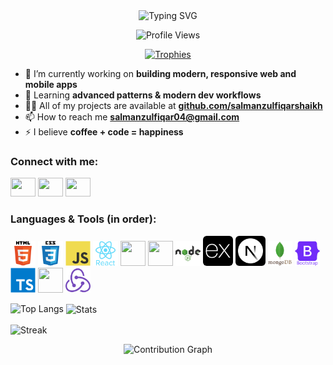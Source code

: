 <!-- Typing Animation -->
<div align="center">
  <img src="https://readme-typing-svg.demolab.com?font=Fira+Code&weight=600&size=28&pause=900&center=true&vCenter=true&width=750&lines=Hi+%F0%9F%91%8B%2C+I'm+Salman+Zulfiqar;Full-Stack+Web+%26+App+Developer+in+the+making;CS+Undergrad+%40+UBIT%2C+University+of+Karachi" alt="Typing SVG" />
</div>

<!-- Profile Views -->
<p align="center">
  <img src="https://komarev.com/ghpvc/?username=salmanzulfiqarshaikh&label=Profile%20views&color=0e75b6&style=flat" alt="Profile Views" />
</p>

<!-- Trophies -->
<p align="center">
  <a href="https://github.com/ryo-ma/github-profile-trophy">
    <img src="https://github-profile-trophy.vercel.app/?username=salmanzulfiqarshaikh&theme=algolia&no-frame=true&no-bg=true&margin-w=15" alt="Trophies" />
  </a>
</p>

- 🔭 I’m currently working on **building modern, responsive web and mobile apps**  
- 🌱 Learning **advanced patterns & modern dev workflows**  
- 👨‍💻 All of my projects are available at **[github.com/salmanzulfiqarshaikh](https://github.com/salmanzulfiqarshaikh)**  
- 📫 How to reach me **salmanzulfiqar04@gmail.com**  
- ⚡ I believe **coffee + code = happiness**  

<!-- Social Links -->
<h3 align="left">Connect with me:</h3>
<p align="left">
  <a href="https://x.com/salmanzulf86556" target="_blank" rel="noreferrer"><img src="https://raw.githubusercontent.com/rahuldkjain/github-profile-readme-generator/master/src/images/icons/Social/twitter.svg" height="30" width="40" /></a>
  <a href="https://pk.linkedin.com/in/salmanzulfiqarshaikh" target="_blank" rel="noreferrer"><img src="https://raw.githubusercontent.com/rahuldkjain/github-profile-readme-generator/master/src/images/icons/Social/linked-in-alt.svg" height="30" width="40" /></a>
  <a href="https://www.instagram.com/salmanzulfiqar_" target="_blank" rel="noreferrer"><img src="https://raw.githubusercontent.com/rahuldkjain/github-profile-readme-generator/master/src/images/icons/Social/instagram.svg" height="30" width="40" /></a>
</p>

<!-- Languages & Tools -->
<h3 align="left">Languages & Tools (in order):</h3>
<p align="left">
  <a href="https://developer.mozilla.org/docs/Web/HTML"><img src="https://raw.githubusercontent.com/devicons/devicon/master/icons/html5/html5-original-wordmark.svg" width="40" height="40"/></a>
  <a href="https://developer.mozilla.org/docs/Web/CSS"><img src="https://raw.githubusercontent.com/devicons/devicon/master/icons/css3/css3-original-wordmark.svg" width="40" height="40"/></a>
  <a href="https://developer.mozilla.org/docs/Web/JavaScript"><img src="https://raw.githubusercontent.com/devicons/devicon/master/icons/javascript/javascript-original.svg" width="40" height="40"/></a>
  <a href="https://react.dev"><img src="https://raw.githubusercontent.com/devicons/devicon/master/icons/react/react-original-wordmark.svg" width="40" height="40"/></a>
  <a href="https://tailwindcss.com/"><img src="https://www.vectorlogo.zone/logos/tailwindcss/tailwindcss-icon.svg" width="40" height="40"/></a>
  <a href="https://git-scm.com"><img src="https://www.vectorlogo.zone/logos/git-scm/git-scm-icon.svg" width="40" height="40"/></a>
  <a href="https://nodejs.org"><img src="https://raw.githubusercontent.com/devicons/devicon/master/icons/nodejs/nodejs-original-wordmark.svg" width="40" height="40"/></a>
  <a href="https://expressjs.com"><img src="https://raw.githubusercontent.com/devicons/devicon/master/icons/express/express-original.svg" width="40" height="40" style="filter: invert(1); background:#ffffff; border-radius:6px; padding:4px;" /></a>
  <a href="https://nextjs.org"><img src="https://raw.githubusercontent.com/devicons/devicon/master/icons/nextjs/nextjs-original.svg" width="40" height="40" style="filter: invert(1); background:#ffffff; border-radius:6px; padding:4px;" /></a>
  <a href="https://www.mongodb.com"><img src="https://raw.githubusercontent.com/devicons/devicon/master/icons/mongodb/mongodb-original-wordmark.svg" width="40" height="40"/></a>
  <a href="https://getbootstrap.com"><img src="https://raw.githubusercontent.com/devicons/devicon/master/icons/bootstrap/bootstrap-plain-wordmark.svg" width="40" height="40"/></a>
  <a href="https://www.typescriptlang.org"><img src="https://raw.githubusercontent.com/devicons/devicon/master/icons/typescript/typescript-original.svg" width="40" height="40"/></a>
  <a href="https://reactnative.dev"><img src="https://reactnative.dev/img/header_logo.svg" width="40" height="40"/></a>
  <a href="https://redux.js.org"><img src="https://raw.githubusercontent.com/devicons/devicon/master/icons/redux/redux-original.svg" width="40" height="40"/></a>
</p>

<!-- Stats -->
<p>
  <img align="left" src="https://github-readme-stats.vercel.app/api/top-langs?username=salmanzulfiqarshaikh&show_icons=true&locale=en&layout=compact&theme=tokyonight" alt="Top Langs" />
</p>
<p>&nbsp;<img align="center" src="https://github-readme-stats.vercel.app/api?username=salmanzulfiqarshaikh&show_icons=true&locale=en&theme=tokyonight" alt="Stats" /></p>
<p><img align="center" src="https://github-readme-streak-stats.herokuapp.com/?user=salmanzulfiqarshaikh&theme=tokyonight" alt="Streak" /></p>

<!-- Contribution Graph -->
<div align="center">
  <img src="https://github-readme-activity-graph.vercel.app/graph?username=salmanzulfiqarshaikh&theme=tokyo-night&hide_border=true&area=true" alt="Contribution Graph" />
</div>

